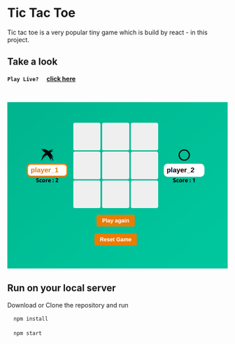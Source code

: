# Tic Tac Toe
Tic tac toe is a very popular tiny game which is build by react - in this project.

## Take a look

__``Play Live?  ``__  [__click here__]()

<br>

![view](/src/images/screenshot.png)

## Run on your local server
Download or Clone the repository and run
  ```bash
    npm install

    npm start
  ```
